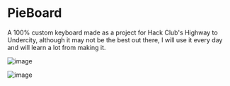 # PieBoard

A 100% custom keyboard made as a project for Hack Club's Highway to Undercity, although it may not be the best out there, I will use it every day and will learn a lot from making it.



![image](https://github.com/user-attachments/assets/208c74f3-438a-4baf-a2ca-187820c10dab)

![image](https://github.com/user-attachments/assets/6fbcac67-30e9-40c5-92e9-0900ace2084a)
